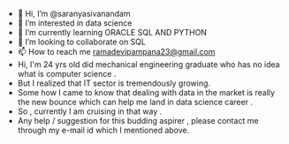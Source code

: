 - 👋 Hi, I’m @saranyasivanandam
- 👀 I’m interested in data science
- 🌱 I’m currently learning ORACLE SQL AND PYTHON
- 💞️ I’m looking to collaborate on SQL
- 📫 How to reach me ramadevipampana23@gmail.com
- Hi, I'm 24 yrs old did mechanical engineering graduate who has no idea what is computer science .  
- But I realized that IT sector is tremendously growing.
- Some how I came to know that dealing with data in the market is really the new bounce which can help me land in data science career .
- So , currently I am cruising in that way .
- Any help / suggestion for this budding aspirer , please contact me through my e-mail id which I mentioned above.
<!---
saranyasivanandam/saranyasivanandam is a ✨ special ✨ repository because its `README.md` (this file) appears on your GitHub profile.
You can click the Preview link to take a look at your changes.
--->

